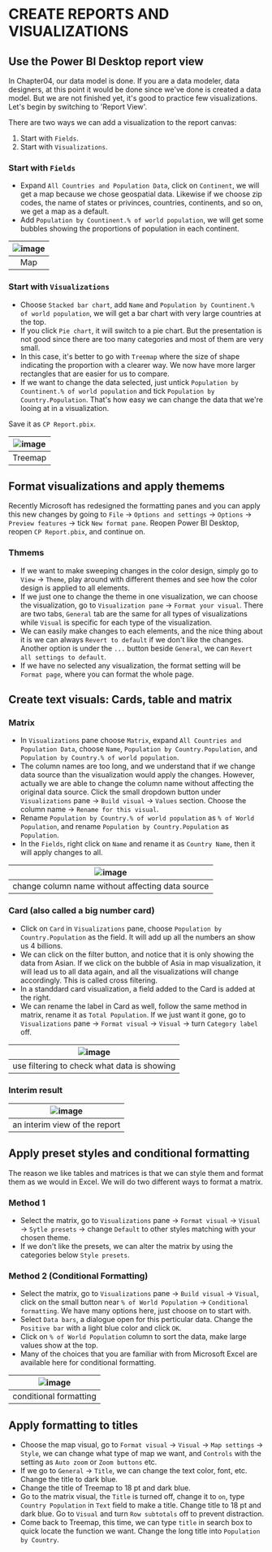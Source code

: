 # CREATE REPORTS AND VISUALIZATIONS

## Use the Power BI Desktop report view
In Chapter04, our data model is done. If you are a data modeler, data designers, at this point it would be done since we've done is created a data model. But we are not finished yet, it's good to practice few visualizations. Let's begin by switching to 'Report View'.

There are two ways we can add a visualization to the report canvas:
1. Start with `Fields`.
2. Start with `Visualizations`.

### Start with `Fields`
- Expand `All Countries and Population Data`, click on `Continent`, we will get a map because we chose geospatial data. Likewise if we choose zip codes, the name of states or privinces, countries, continents, and so on, we get a map as a default.
- Add `Population by Countinent.% of world population`, we will get some bubbles showing the proportions of population in each continent.

|![image](https://user-images.githubusercontent.com/19381768/225183413-b5de1a5e-767e-45d6-b2d2-8d0310c7abcc.png)|
|:--:|
|Map|

### Start with `Visualizations`
- Choose `Stacked bar chart`, add `Name` and `Population by Countinent.% of world population`, we will get a bar chart with very large countries at the top.
- If you click `Pie chart`, it will switch to a pie chart. But the presentation is not good since there are too many categories and most of them are very small.
- In this case, it's better to go with `Treemap` where the size of shape indicating the proportion with a clearer way. We now have more larger rectangles that are easier for us to compare.
- If we want to change the data selected, just untick `Population by Countinent.% of world population` and tick `Population by Country.Population`. That's how easy we can change the data that we're looing at in a visualization.

Save it as `CP Report.pbix`.

|![image](https://user-images.githubusercontent.com/19381768/225184429-a8d0d06f-ab6e-40d7-94d8-b227203c0eaa.png)|
|:--:|
|Treemap|

## Format visualizations and apply themems

Recently Microsoft has redesigned the formatting panes and you can apply this new changes by going to `File` -> `Options and settings` -> `Options` -> `Preview features` -> tick `New format pane`. Reopen Power BI Desktop, reopen `CP Report.pbix`, and continue on.

### Thmems
- If we want to make sweeping changes in the color design, simply go to `View` -> `Theme`, play around with different themes and see how the color design is applied to all elements.
- If we just one to change the theme in one visualization, we can choose the visualization, go to `Visualization pane` -> `Format your visual`. There are two tabs, `General` tab are the same for all types of visualizations while `Visual` is specific for each type of the visualization. 
- We can easily make changes to each elements, and the nice thing about it is we can always `Revert to default` if we don't like the changes. Another option is under the `...` button beside `General`, we can `Revert all settings to default`.
- If we have no selected any visualization, the format setting will be `Format page`, where you can format the whole page.

## Create text visuals: Cards, table and matrix

### Matrix
- In `Visualizations` pane choose `Matrix`, expand `All Countries and Population Data`, choose `Name`, `Population by Country.Population`, and `Population by Country.% of world population`.
- The column names are too long, and we understand that if we change data source than the visualization would apply the changes. However, actually we are able to change the column name without affecting the original data source. Click the small dropdown button under `Visualizations` pane -> `Build visual` -> `Values` section. Choose the column name -> `Rename for this visual`. 
- Rename `Population by Country.% of world population` as `% of World Population`, and rename `Population by Country.Population` as `Population`.
- In the `Fields`, right click on `Name` and rename it as `Country Name`, then it will apply changes to all.

|![image](https://user-images.githubusercontent.com/19381768/225188517-6e5e1801-6609-4be0-bfa6-f0e562706a49.png)|
|:--:|
|change column name without affecting data source|


### Card (also called a big number card)
- Click on `Card` in `Visualizations` pane, choose `Population by Country.Population` as the field. It will add up all the numbers an show us 4 billions.
- We can click on the filter button, and notice that it is only showing the data from Asian. If we click on the bubble of Asia in map visualization, it will lead us to all data again, and all the visualizations will change accordingly. This is called cross filtering.
- In a standdard card visualization, a field added to the Card is added at the right.
- We can rename the label in Card as well, follow the same method in matrix, rename it as `Total Population`. If we just want it gone, go to `Visualizations` pane -> `Format visual` -> `Visual` -> turn `Category label` off.

|![image](https://user-images.githubusercontent.com/19381768/225190125-9e117648-aa9f-4f3f-bf17-8066bef9ed31.png)|
|:--:|
|use filtering to check what data is showing|

### Interim result
|![image](https://user-images.githubusercontent.com/19381768/225190909-88a3451f-37c7-482a-ae43-7229677b340e.png)|
|:--:|
|an interim view of the report|

## Apply preset styles and conditional formatting
The reason we like tables and matrices is that we can style them and format them as we would in Excel. We will do two different ways to format a matrix.

### Method 1
- Select the matrix, go to `Visualizations` pane -> `Format visual` -> `Visual` -> `Sytle presets` -> change `Default` to other styles matching with your chosen theme.
- If we don't like the presets, we can alter the matrix by using the categories below `Style presets`.

### Method 2 (Conditional Formatting)
- Select the matrix, go to `Visualizations` pane -> `Build visual` -> `Visual`, click on the small button near `% of World Population` -> `Conditional formatting`. We have many options here, just choose on to start with.
- Select `Data bars`, a dialogue open for this perticular data. Change the `Positive bar` with a light blue color and click `OK`.
- Click on `% of World Population` column to sort the data, make large values show at the top.
- Many of the choices that you are familiar with from Microsoft Excel are available here for conditional formatting.

|![image](https://user-images.githubusercontent.com/19381768/225192651-2b0fa792-ec8e-40bf-a076-9919ab4422ad.png)|
|:--:|
|conditional formatting|

## Apply formatting to titles
- Choose the map visual, go to `Format visual` -> `Visual` -> `Map settings` -> `Style`, we can change what type of map we want, and `Controls` with the setting as `Auto zoom` or `Zoom buttons` etc.
- If we go to `General` -> `Title`, we can change the text color, font, etc. Change the title to dark blue.
- Change the title of Treemap to 18 pt and dark blue.
- Go to the matrix visual, the `Title` is turned off, change it to `on`, type `Country Population` in `Text` field to make a title. Change title to 18 pt and dark blue. Go to `Visual` and turn `Row subtotals` off to prevent distraction.
- Come back to Treemap, this time, we can type `title` in search box to quick locate the function we want. Change the long title into `Population by Country`.
